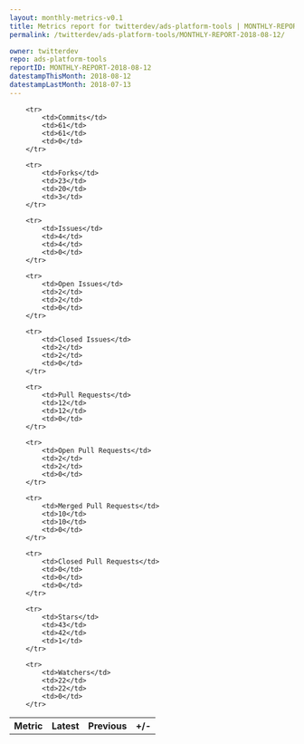 ```yaml
---
layout: monthly-metrics-v0.1
title: Metrics report for twitterdev/ads-platform-tools | MONTHLY-REPORT-2018-08-12 | 2018-08-12
permalink: /twitterdev/ads-platform-tools/MONTHLY-REPORT-2018-08-12/

owner: twitterdev
repo: ads-platform-tools
reportID: MONTHLY-REPORT-2018-08-12
datestampThisMonth: 2018-08-12
datestampLastMonth: 2018-07-13
---
```



<table style="width: 100%;">
    <tr>
        <th>Metric</th>
        <th>Latest</th>
        <th>Previous</th>
        <th>+/-</th>
    </tr>

        <tr>
            <td>Commits</td>
            <td>61</td>
            <td>61</td>
            <td>0</td>
        </tr>
        
        <tr>
            <td>Forks</td>
            <td>23</td>
            <td>20</td>
            <td>3</td>
        </tr>
        
        <tr>
            <td>Issues</td>
            <td>4</td>
            <td>4</td>
            <td>0</td>
        </tr>
        
        <tr>
            <td>Open Issues</td>
            <td>2</td>
            <td>2</td>
            <td>0</td>
        </tr>
        
        <tr>
            <td>Closed Issues</td>
            <td>2</td>
            <td>2</td>
            <td>0</td>
        </tr>
        
        <tr>
            <td>Pull Requests</td>
            <td>12</td>
            <td>12</td>
            <td>0</td>
        </tr>
        
        <tr>
            <td>Open Pull Requests</td>
            <td>2</td>
            <td>2</td>
            <td>0</td>
        </tr>
        
        <tr>
            <td>Merged Pull Requests</td>
            <td>10</td>
            <td>10</td>
            <td>0</td>
        </tr>
        
        <tr>
            <td>Closed Pull Requests</td>
            <td>0</td>
            <td>0</td>
            <td>0</td>
        </tr>
        
        <tr>
            <td>Stars</td>
            <td>43</td>
            <td>42</td>
            <td>1</td>
        </tr>
        
        <tr>
            <td>Watchers</td>
            <td>22</td>
            <td>22</td>
            <td>0</td>
        </tr>
        
</table>
